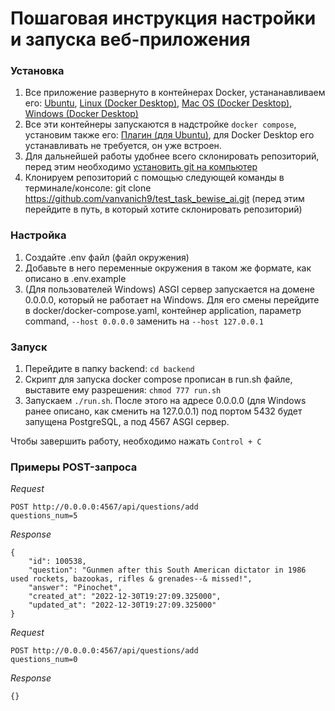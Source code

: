 # Пошаговая инструкция настройки и запуска веб-приложения

### Установка
1. Все приложение развернуто в контейнерах Docker, устананавливаем его: [Ubuntu](https://docs.docker.com/engine/install/ubuntu/), [Linux (Docker Desktop)](https://docs.docker.com/desktop/install/linux-install/), [Mac OS (Docker Desktop)](https://docs.docker.com/desktop/install/mac-install/), [Windows (Docker Desktop)](https://docs.docker.com/desktop/install/windows-install/)
2. Все эти контейнеры запускаются в надстройке `docker compose`, установим также его: [Плагин (для Ubuntu)](https://docs.docker.com/compose/install/linux/#install-using-the-repository), для Docker Desktop его устанавливать не требуется, он уже встроен.
3. Для дальнейшей работы удобнее всего склонировать репозиторий, перед этим необходимо [установить git на компьютер](https://git-scm.com/book/en/v2/Getting-Started-Installing-Git)
4. Клонируем репозиторий с помощью следующей команды в терминале/консоле: git clone https://github.com/vanvanich9/test_task_bewise_ai.git (перед этим перейдите в путь, в который хотите склонировать репозиторий)

### Настройка

1. Создайте .env файл (файл окружения)
2. Добавьте в него переменные окружения в таком же формате, как описано в .env.example
3. (Для пользователей Windows) ASGI сервер запускается на домене 0.0.0.0, который не работает на Windows. Для его смены перейдите в docker/docker-compose.yaml, контейнер application, параметр command, `--host 0.0.0.0` заменить на `--host 127.0.0.1`

### Запуск

1. Перейдите в папку backend: `cd backend`
2. Скрипт для запуска docker compose прописан в run.sh файле, выставите ему разрешения: `chmod 777 run.sh`
3. Запускаем `./run.sh`. После этого на адресе 0.0.0.0 (для Windows ранее описано, как сменить на 127.0.0.1) под портом 5432 будет запущена PostgreSQL, а под 4567 ASGI сервер.

Чтобы завершить работу, необходимо нажать `Control + C`

### Примеры POST-запроса

<i>Request</i>

    POST http://0.0.0.0:4567/api/questions/add
    questions_num=5

<i>Response</i>

    {
        "id": 100538,
        "question": "Gunmen after this South American dictator in 1986 used rockets, bazookas, rifles & grenades--& missed!",
        "answer": "Pinochet",
        "created_at": "2022-12-30T19:27:09.325000",
        "updated_at": "2022-12-30T19:27:09.325000"
    }

<i>Request</i>

    POST http://0.0.0.0:4567/api/questions/add
    questions_num=0

<i>Response</i>

    {}
